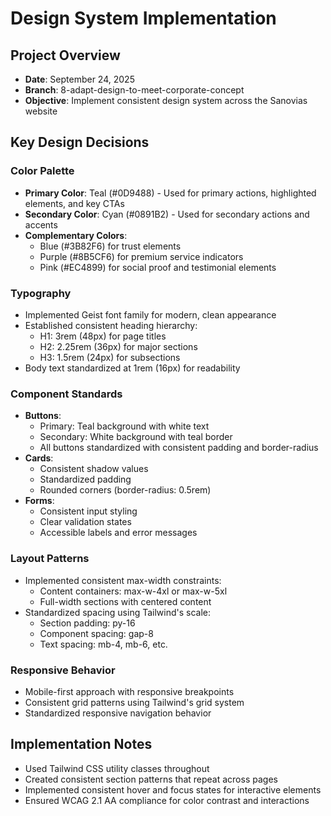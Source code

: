 # Design System Implementation

## Project Overview
- **Date**: September 24, 2025
- **Branch**: 8-adapt-design-to-meet-corporate-concept
- **Objective**: Implement consistent design system across the Sanovias website

## Key Design Decisions

### Color Palette
- **Primary Color**: Teal (#0D9488) - Used for primary actions, highlighted elements, and key CTAs
- **Secondary Color**: Cyan (#0891B2) - Used for secondary actions and accents
- **Complementary Colors**:
  - Blue (#3B82F6) for trust elements
  - Purple (#8B5CF6) for premium service indicators
  - Pink (#EC4899) for social proof and testimonial elements

### Typography
- Implemented Geist font family for modern, clean appearance
- Established consistent heading hierarchy:
  - H1: 3rem (48px) for page titles
  - H2: 2.25rem (36px) for major sections
  - H3: 1.5rem (24px) for subsections
- Body text standardized at 1rem (16px) for readability

### Component Standards
- **Buttons**:
  - Primary: Teal background with white text
  - Secondary: White background with teal border
  - All buttons standardized with consistent padding and border-radius
- **Cards**:
  - Consistent shadow values
  - Standardized padding
  - Rounded corners (border-radius: 0.5rem)
- **Forms**:
  - Consistent input styling
  - Clear validation states
  - Accessible labels and error messages

### Layout Patterns
- Implemented consistent max-width constraints:
  - Content containers: max-w-4xl or max-w-5xl
  - Full-width sections with centered content
- Standardized spacing using Tailwind's scale:
  - Section padding: py-16
  - Component spacing: gap-8
  - Text spacing: mb-4, mb-6, etc.

### Responsive Behavior
- Mobile-first approach with responsive breakpoints
- Consistent grid patterns using Tailwind's grid system
- Standardized responsive navigation behavior

## Implementation Notes
- Used Tailwind CSS utility classes throughout
- Created consistent section patterns that repeat across pages
- Implemented consistent hover and focus states for interactive elements
- Ensured WCAG 2.1 AA compliance for color contrast and interactions